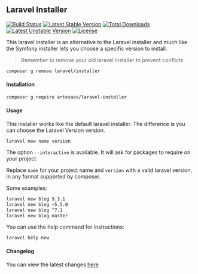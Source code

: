 ## Laravel Installer
[![Build Status](https://travis-ci.org/artesaos/laravel-installer.svg?branch=master)](https://travis-ci.org/artesaos/laravel-installer) [![Latest Stable Version](https://poser.pugx.org/artesaos/laravel-installer/v/stable)](https://packagist.org/packages/artesaos/laravel-installer) [![Total Downloads](https://poser.pugx.org/artesaos/laravel-installer/downloads)](https://packagist.org/packages/artesaos/artesaos/laravel-installer) [![Latest Unstable Version](https://poser.pugx.org/artesaos/laravel-installer/v/unstable)](https://packagist.org/packages/artesaos/laravel-installer) [![License](https://poser.pugx.org/artesaos/laravel-installer/license)](https://packagist.org/packages/artesaos/laravel-installer)

This laravel installer is an alternative to the Laravel installer and much like the Symfony installer lets you choose a specific version to install.

> Remember to remove your old laravel installer to prevent conflicts
```bash
composer g remove laravel/installer
```

#### Installation

```bash
composer g require artesaos/laravel-installer
```

#### Usage

This installer works like the default laravel installer. The difference is you can choose the Laravel Version version.
```
laravel new name version
```

The option `--interactive` is available. It will ask for packages to require on your project

Replace `name` for your project name and `version` with a valid laravel version, in any format supported by composer.

Some examples:

```bash
laravel new blog 9.3.1
laravel new blog ~5.5.0
laravel new blog ^7.1
laravel new blog master
```

You can use the help command for instructions:

```
laravel help new
```

#### Changelog

You can view the latest changes [here](https://github.com/artesaos/laravel-installer/blob/master/CHANGELOG.md)
